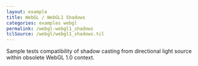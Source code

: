 ```yaml
---
layout: example
title: WebGL / WebGL1 Shadows
categories: examples webgl
permalink: /webgl-webgl1_shadows
tclSource: /webgl/webgl1_shadows.tcl
---
```


Sample tests compatibility of shadow casting from directional light source within obsolete WebGL 1.0 context.

